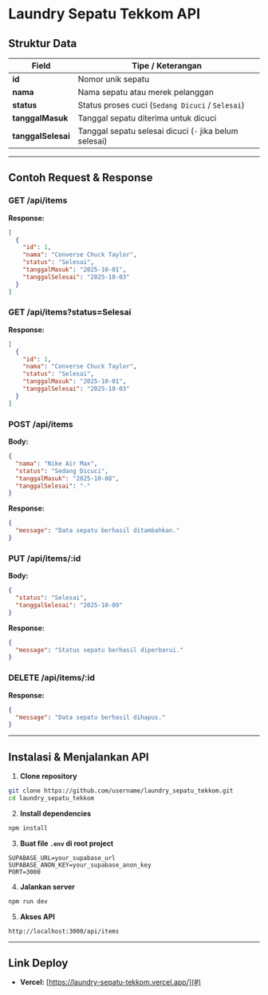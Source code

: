 # Laundry Sepatu Tekkom API

## Struktur Data

| Field           | Tipe / Keterangan                                      |
|-----------------|--------------------------------------------------------|
| **id**          | Nomor unik sepatu                                      |
| **nama**        | Nama sepatu atau merek pelanggan                       |
| **status**      | Status proses cuci (`Sedang Dicuci` / `Selesai`)      |
| **tanggalMasuk**| Tanggal sepatu diterima untuk dicuci                  |
| **tanggalSelesai** | Tanggal sepatu selesai dicuci (`-` jika belum selesai) |

---

## Contoh Request & Response

### GET /api/items

**Response:**

```json
[
  {
    "id": 1,
    "nama": "Converse Chuck Taylor",
    "status": "Selesai",
    "tanggalMasuk": "2025-10-01",
    "tanggalSelesai": "2025-10-03"
  }
]
```

### GET /api/items?status=Selesai

**Response:**

```json
[
  {
    "id": 1,
    "nama": "Converse Chuck Taylor",
    "status": "Selesai",
    "tanggalMasuk": "2025-10-01",
    "tanggalSelesai": "2025-10-03"
  }
]
```

### POST /api/items

**Body:**

```json
{
  "nama": "Nike Air Max",
  "status": "Sedang Dicuci",
  "tanggalMasuk": "2025-10-08",
  "tanggalSelesai": "-"
}
```

**Response:**

```json
{
  "message": "Data sepatu berhasil ditambahkan."
}
```

### PUT /api/items/:id

**Body:**

```json
{
  "status": "Selesai",
  "tanggalSelesai": "2025-10-09"
}
```

**Response:**

```json
{
  "message": "Status sepatu berhasil diperbarui."
}
```

### DELETE /api/items/:id

**Response:**

```json
{
  "message": "Data sepatu berhasil dihapus."
}
```

---

## Instalasi & Menjalankan API

1. **Clone repository**

```bash
git clone https://github.com/username/laundry_sepatu_tekkom.git
cd laundry_sepatu_tekkom
```

2. **Install dependencies**

```bash
npm install
```

3. **Buat file `.env` di root project**

```
SUPABASE_URL=your_supabase_url
SUPABASE_ANON_KEY=your_supabase_anon_key
PORT=3000
```

4. **Jalankan server**

```bash
npm run dev
```

5. **Akses API**

```
http://localhost:3000/api/items
```

---

## Link Deploy

* **Vercel:** [https://laundry-sepatu-tekkom.vercel.app/](#)


